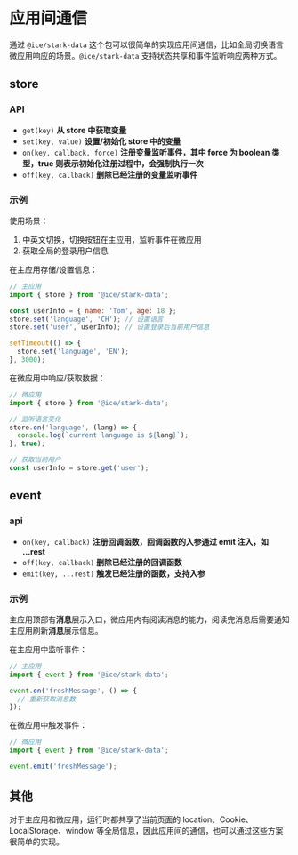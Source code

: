 # 应用间通信

通过 `@ice/stark-data` 这个包可以很简单的实现应用间通信，比如全局切换语言微应用响应的场景。`@ice/stark-data` 支持状态共享和事件监听响应两种方式。

## store

### API

- `get(key)` **从 store 中获取变量**
- `set(key, value)` **设置/初始化 store 中的变量**
- `on(key, callback, force)` **注册变量监听事件，其中 force 为 boolean 类型，true 则表示初始化注册过程中，会强制执行一次**
- `off(key, callback)` **删除已经注册的变量监听事件**

### 示例

使用场景：

1. 中英文切换，切换按钮在主应用，监听事件在微应用
2. 获取全局的登录用户信息

在主应用存储/设置信息：

```js
// 主应用
import { store } from '@ice/stark-data';

const userInfo = { name: 'Tom', age: 18 };
store.set('language', 'CH'); // 设置语言
store.set('user', userInfo); // 设置登录后当前用户信息

setTimeout(() => {
  store.set('language', 'EN');
}, 3000);
```

在微应用中响应/获取数据：

```js
// 微应用
import { store } from '@ice/stark-data';

// 监听语言变化
store.on('language', (lang) => {
  console.log(`current language is ${lang}`);
}, true);

// 获取当前用户
const userInfo = store.get('user');
```

## event

### api

- `on(key, callback)` **注册回调函数，回调函数的入参通过 emit 注入，如 ...rest**
- `off(key, callback)` **删除已经注册的回调函数**
- `emit(key, ...rest)` **触发已经注册的函数，支持入参**

### 示例

主应用顶部有**消息**展示入口，微应用内有阅读消息的能力，阅读完消息后需要通知主应用刷新**消息**展示信息。

在主应用中监听事件：

```js
// 主应用
import { event } from '@ice/stark-data';

event.on('freshMessage', () => {
  // 重新获取消息数
});
```

在微应用中触发事件：

```js
// 微应用
import { event } from '@ice/stark-data';

event.emit('freshMessage');
```

## 其他

对于主应用和微应用，运行时都共享了当前页面的 location、Cookie、LocalStorage、window 等全局信息，因此应用间的通信，也可以通过这些方案很简单的实现。
